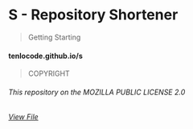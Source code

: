 # __S__ - Repository Shortener

> Getting Starting

#### tenlocode.github.io/s

> COPYRIGHT

###### This repository on the MOZILLA PUBLIC LICENSE 2.0
###### [View File](LICENSE)
